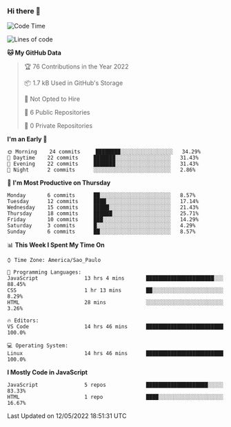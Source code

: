 ### Hi there 👋



<!--START_SECTION:waka-->
![Code Time](http://img.shields.io/badge/Code%20Time-125%20hrs%202%20mins-blue)

![Lines of code](https://img.shields.io/badge/From%20Hello%20World%20I%27ve%20Written-36%20Thousand%20lines%20of%20code-blue)

**🐱 My GitHub Data** 

> 🏆 76 Contributions in the Year 2022
 > 
> 📦 1.7 kB Used in GitHub's Storage 
 > 
> 🚫 Not Opted to Hire
 > 
> 📜 6 Public Repositories 
 > 
> 🔑 0 Private Repositories  
 > 
**I'm an Early 🐤** 

```text
🌞 Morning    24 commits     ████████░░░░░░░░░░░░░░░░░   34.29% 
🌆 Daytime    22 commits     ███████░░░░░░░░░░░░░░░░░░   31.43% 
🌃 Evening    22 commits     ███████░░░░░░░░░░░░░░░░░░   31.43% 
🌙 Night      2 commits      ░░░░░░░░░░░░░░░░░░░░░░░░░   2.86%

```
📅 **I'm Most Productive on Thursday** 

```text
Monday       6 commits      ██░░░░░░░░░░░░░░░░░░░░░░░   8.57% 
Tuesday      12 commits     ████░░░░░░░░░░░░░░░░░░░░░   17.14% 
Wednesday    15 commits     █████░░░░░░░░░░░░░░░░░░░░   21.43% 
Thursday     18 commits     ██████░░░░░░░░░░░░░░░░░░░   25.71% 
Friday       10 commits     ███░░░░░░░░░░░░░░░░░░░░░░   14.29% 
Saturday     3 commits      █░░░░░░░░░░░░░░░░░░░░░░░░   4.29% 
Sunday       6 commits      ██░░░░░░░░░░░░░░░░░░░░░░░   8.57%

```


📊 **This Week I Spent My Time On** 

```text
⌚︎ Time Zone: America/Sao_Paulo

💬 Programming Languages: 
JavaScript               13 hrs 4 mins       ██████████████████████░░░   88.45% 
CSS                      1 hr 13 mins        ██░░░░░░░░░░░░░░░░░░░░░░░   8.29% 
HTML                     28 mins             ░░░░░░░░░░░░░░░░░░░░░░░░░   3.26%

🔥 Editors: 
VS Code                  14 hrs 46 mins      █████████████████████████   100.0%

💻 Operating System: 
Linux                    14 hrs 46 mins      █████████████████████████   100.0%

```

**I Mostly Code in JavaScript** 

```text
JavaScript               5 repos             ████████████████████░░░░░   83.33% 
HTML                     1 repo              ████░░░░░░░░░░░░░░░░░░░░░   16.67%

```



 Last Updated on 12/05/2022 18:51:31 UTC
<!--END_SECTION:waka-->

